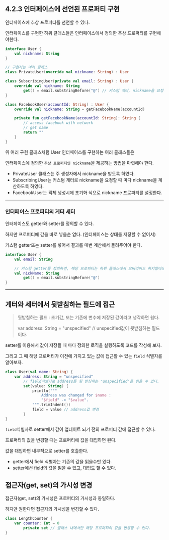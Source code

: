 ## 4.2.3 인터페이스에 선언된 프로퍼티 구현

인터페이스에 추상 프로퍼티를 선언할 수 있다.

인터페이스를 구현한 하위 클래스들은 인터페이스에서 정의한 추상 프로퍼티를 구현해야한다.

```kotlin
interface User {
    val nickname: String
}

// 구현하는 여러 클래스
class PrivateUser(override val nickname: String) : User

class SubscribingUser(private val email: String) : User {
    override val nickname: String
        get() = email.substringBefore("@") // 커스텀 게터, nickname을 요청할 때 마다 계산한다.
}

class FacebookUser(accountId: String) : User {
    override val nickname: String = getFacebookName(accountId)

    private fun getFacebookName(accountId: String): String {
        // access facebook with network
        // get name
        return ""
    }
}
```

위 여러 구현 클래스처럼 User 인터페이스를 구현하는 여러 클래스들은

인터페이스에 정의한 `추상 프로퍼티인 nickname`을 제공하는 방법을 마련해야 한다.

- PrivateUser 클래스는 주 생성자에서 nickname을 받도록 하였다.
- SubscribingUser는 커스텀 게터로 nickname을 요청할 때 마다 nickname을 계산하도록 하였다.
- FacebookUser는 객체 생성시에 초기화 식으로 nickname 프로퍼티를 설정한다.

---

### 인터페이스 프로퍼티의 게터 세터

인터페이스도 getter와 setter를 정의할 수 있다.

하지만 프로퍼티에 값을 바로 넣을순 없다. (인터페이스는 상태를 저장할 수 없어서)

커스텀 getter또는 setter를 넣어서 결과를 매번 계산해서 돌려주어야 한다.

```kotlin
interface User {
    val email: String

    // 커스텀 getter를 정의하면, 해당 프로퍼티는 하위 클래스에서 오버라이드 하지않아도 된다.
    val nickName: String
        get() = email.substringBefore("@")
}
```

---

## 게터와 세터에서 뒷받침하는 필드에 접근

> 뒷받침하는 필드 : 초기값, 또는 기존에 변수에 저장된 값이라고 생각하면 쉽다.
> 
> var address: String = "unspecified" // unspecified값이 뒷받침하는 필드이다.

setter를 이용해서 값이 저장될 때 마다 정의한 로직을 실행하도록 코드를 작성해 보자.

그리고 그 때 해당 프로퍼티가 이전에 가지고 있는 값에 접근할 수 있는 `field` 식별자를 알아보자.


```kotlin
class User(val name: String) {
    var address: String = "unspecified"
        // field식별자로 address를 뒷 받침하는 "unspecified"를 읽을 수 있다.
        set(value: String) {
            println("""
                Address was changed for $name :
                "$field" -> "$value".
            """.trimIndent())
            field = value // address값 변경
        }
}
```

`field`식별자로 setter에서 값이 업데이트 되기 전의 프로퍼티 값에 접근할 수 있다.

프로퍼티의 값을 변경할 때는 프로퍼티에 값을 대입하면 된다.

값을 대입하면 내부적으로 setter를 호출한다.

- getter에서 field 식별자는 기존의 값을 읽을수만 있다.
- setter에선 field의 값을 읽을 수 있고, 대입도 할 수 있다.

## 접근자(get, set)의 가시성 변경

접근자(get, set)의 가시성은 프로퍼티의 가시성과 동일하다.

하지만 원한다면 접근자의 가시성을 변경할 수 있다.

```kotlin
class LengthCounter {
    var counter: Int = 0
        private set // 클래스 내에서만 해당 프로퍼티의 값을 변경할 수 있다.
}
```